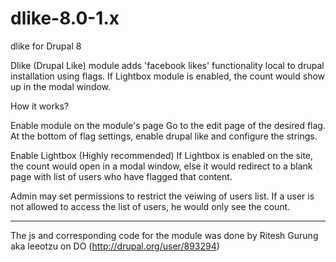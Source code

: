 # dlike-8.0-1.x
dlike for Drupal 8

Dlike (Drupal Like) module adds 'facebook likes' functionality local to drupal installation using flags.
If Lightbox module is enabled, the count would show up in the modal window.

How it works?

Enable module on the module's page
Go to the edit page of the desired flag. At the bottom of flag settings, enable drupal like and configure the strings.

Enable Lightbox (Highly recommended)
If Lightbox is enabled on the site, the count would open in a modal window, else it would redirect to a blank page with list of users who have flagged that content.

Admin may set permissions to restrict the veiwing of users list. If a user is not allowed to access the list of users, he would only see the count.

----------------------------------------------------------------------------------------------

The js and corresponding code for the module was done by Ritesh Gurung aka leeotzu on DO (http://drupal.org/user/893294)
